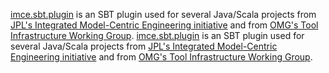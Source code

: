 [imce.sbt.plugin](https://github.com/JPL-IMCE/imce.sbt.plugin) is an SBT plugin 
used for several Java/Scala projects from 
[JPL's Integrated Model-Centric Engineering initiative](https://github.com/JPL-IMCE) 
and from 
[OMG's Tool Infrastructure Working Group](https://github.com/TIWG).
[imce.sbt.plugin](https://github.com/JPL-IMCE/imce.sbt.plugin) is an SBT plugin 
used for several Java/Scala projects from 
[JPL's Integrated Model-Centric Engineering initiative](https://github.com/JPL-IMCE) 
and from 
[OMG's Tool Infrastructure Working Group](https://github.com/TIWG).
